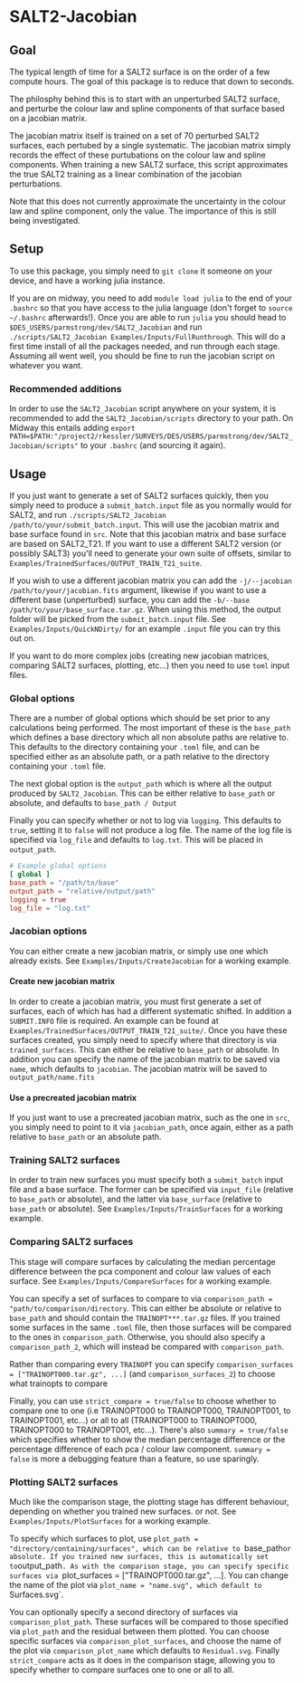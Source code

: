 # SALT2-Jacobian

## Goal
The typical length of time for a SALT2 surface is on the order of a few compute hours. The goal of this package is to reduce that down to seconds.

The philosphy behind this is to start with an unperturbed SALT2 surface, and perturbe the colour law and spline components of that surface based on a jacobian matrix.

The jacobian matrix itself is trained on a set of 70 perturbed SALT2 surfaces, each pertubed by a single systematic. The jacobian matrix simply records the effect of these purtubations on the colour law and spline components. When training a new SALT2 surface, this script approximates the true SALT2 training as a linear combination of the jacobian perturbations.

Note that this does not currently approximate the uncertainty in the colour law and spline component, only the value. The importance of this is still being investigated.

## Setup
To use this package, you simply need to `git clone` it someone on your device, and have a working julia instance.

If you are on midway, you need to add `module load julia` to the end of your `.bashrc` so that you have access to the julia language (don't forget to `source ~/.bashrc` afterwards!). Once you are able to run `julia` you should head to `$DES_USERS/parmstrong/dev/SALT2_Jacobian` and run `./scripts/SALT2_Jacobian Examples/Inputs/FullRunthrough`. This will do a first time install of all the packages needed, and run through each stage. Assuming all went well, you should be fine to run the jacobian script on whatever you want.

### Recommended additions
In order to use the `SALT2_Jacobian` script anywhere on your system, it is recommended to add the `SALT2_Jacobian/scripts` directory to your path. On Midway this entails adding `export PATH=$PATH:"/project2/rkessler/SURVEYS/DES/USERS/parmstrong/dev/SALT2_Jacobian/scripts"` to your `.bashrc` (and sourcing it again).

## Usage
If you just want to generate a set of SALT2 surfaces quickly, then you simply need to produce a `submit_batch.input` file as you normally would for SALT2, and run `./scripts/SALT2_Jacobian /path/to/your/submit_batch.input`. This will use the jacobian matrix and base surface found in `src`. Note that this jacobian matrix and base surface are based on SALT2_T21. If you want to use a different SALT2 version (or possibly SALT3) you'll need to generate your own suite of offsets, similar to `Examples/TrainedSurfaces/OUTPUT_TRAIN_T21_suite`.

If you wish to use a different jacobian matrix you can add the `-j/--jacobian /path/to/your/jacobian.fits` argument, likewise if you want to use a different base (unperturbed) surface, you can add the `-b/--base /path/to/your/base_surface.tar.gz`. When using this method, the output folder will be picked from the `submit_batch.input` file. See `Examples/Inputs/QuickNDirty/` for an example `.input` file you can try this out on.

If you want to do more complex jobs (creating new jacobian matrices, comparing SALT2 surfaces, plotting, etc...) then you need to use `toml` input files.

### Global options
There are a number of global options which should be set prior to any calculations being performed. The most important of these is the `base_path` which defines a base directory which all non absolute paths are relative to. This defaults to the directory containing your `.toml` file, and can be specified either as an absolute path, or a path relative to the directory containing your `.toml` file. 

The next global option is the `output_path` which is where all the output produced by `SALT2_Jacobian`. This can be either relative to `base_path` or absolute, and defaults to `base_path / Output`

Finally you can specify whether or not to log via `logging`. This defaults to `true`, setting it to `false` will not produce a log file. The name of the log file is specified via `log_file` and defaults to `log.txt`. This will be placed in `output_path`.

```toml
# Example global options
[ global ]
base_path = "/path/to/base"
output_path = "relative/output/path"
logging = true
log_file = "log.txt"
```

### Jacobian options 
You can either create a new jacobian matrix, or simply use one which already exists. See `Examples/Inputs/CreateJacobian` for a working example.

#### Create new jacobian matrix
In order to create a jacobian matrix, you must first generate a set of surfaces, each of which has had a different systematic shifted. In addition a `SUBMIT.INFO` file is required. An example can be found at `Examples/TrainedSurfaces/OUTPUT_TRAIN_T21_suite/`. Once you have these surfaces created, you simply need to specify where that directory is via `trained_surfaces`. This can either be relative to `base_path` or absolute. In addition you can specify the name of the jacobian matrix to be saved via `name`, which defaults to `jacobian`. The jacobian matrix will be saved to `output_path/name.fits`

#### Use a precreated jacobian matrix
If you just want to use a precreated jacobian matrix, such as the one in `src`, you simply need to point to it via `jacobian_path`, once again, either as a path relative to `base_path` or an absolute path.

### Training SALT2 surfaces
In order to train new surfaces you must specify both a `submit_batch` input file and a base surface. The former can be specified via `input_file` (relative to `base_path` or absolute), and the latter via `base_surface` (relative to `base_path` or absolute). See `Examples/Inputs/TrainSurfaces` for a working example.

### Comparing SALT2 surfaces
This stage will compare surfaces by calculating the median percentage difference between the pca component and colour law values of each surface. See `Examples/Inputs/CompareSurfaces` for a working example.

You can specify a set of surfaces to compare to via `comparison_path = "path/to/comparison/directory`. This can either be absolute or relative to `base_path` and should contain the `TRAINOPT***.tar.gz` files. If you trained some surfaces in the same `.toml` file, then those surfaces will be compared to the ones in `comparison_path`. Otherwise, you should also specify a `comparison_path_2`, which will instead be compared with `comparison_path`.

Rather than comparing every `TRAINOPT` you can specify `comparison_surfaces = ["TRAINOPT000.tar.gz", ...]` (and `comparison_surfaces_2`) to choose what trainopts to compare

Finally, you can use `strict_compare = true/false` to choose whether to compare one to one (i.e TRAINOPT000 to TRAINOPT000, TRAINOPT001, to TRAINOPT001, etc...) or all to all (TRAINOPT000 to TRAINOPT000, TRAINOPT000 to TRAINOPT001, etc...). There's also `summary = true/false` which specifies whether to show the median percentage difference or the percentage difference of each pca / colour law component. `summary = false` is more a debugging feature than a feature, so use sparingly.

### Plotting SALT2 surfaces
Much like the comparison stage, the plotting stage has different behaviour, depending on whether you trained new surfaces. or not. See `Examples/Inputs/PlotSurfaces` for a working example.

To specify which surfaces to plot, use `plot_path = "directory/containing/surfaces", which can be relative to `base_path` or absolute. If you trained new surfaces, this is automatically set to `output_path`. As with the comparison stage, you can specify specific surfaces via `plot_surfaces = ["TRAINOPT000.tar.gz", ...]. You can change the name of the plot via `plot_name = "name.svg", which default to `Surfaces.svg`.

You can optionally specify a second directory of surfaces via `comparison_plot_path`. These surfaces will be compared to those specified via `plot_path` and the residual between them plotted. You can choose specific surfaces via `comparison_plot_surfaces`, and choose the name of the plot via `comparison_plot_name` which defaults to `Residual.svg`. Finally `strict_compare` acts as it does in the comparison stage, allowing you to specify whether to compare surfaces one to one or all to all.
